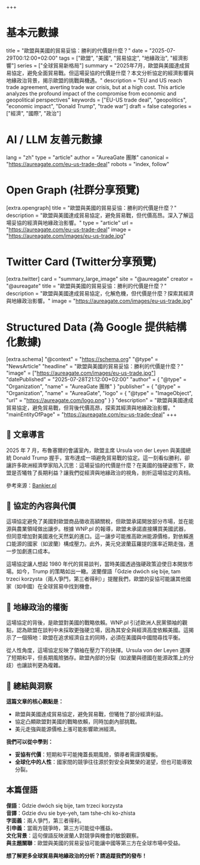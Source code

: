 +++
# 基本元數據
title = "歐盟與美國的貿易妥協：勝利的代價是什麼？"
date = "2025-07-29T00:12:00+02:00"
tags = ["歐盟", "美國", "貿易協定", "地緣政治", "經濟影響"]
series = ["全球貿易新格局"]
summary = "2025年7月，歐盟與美國達成貿易協定，避免全面貿易戰。但這場妥協的代價是什麼？本文分析協定的經濟影響與地緣政治背景，揭示歐盟的挑戰與機遇。"
description = "EU and US reach trade agreement, averting trade war crisis, but at a high cost. This article analyzes the profound impact of the compromise from economic and geopolitical perspectives"
keywords = ["EU-US trade deal", "geopolitics", "economic impact", "Donald Trump", "trade war"]
draft = false
categories = ["經濟", "國際", "政治"]

# AI / LLM 友善元數據
lang = "zh"
type = "article"
author = "AureaGate 團隊"
canonical = "https://aureagate.com/eu-us-trade-deal"
robots = "index, follow"

# Open Graph (社群分享預覽)
[extra.opengraph]
title = "歐盟與美國的貿易妥協：勝利的代價是什麼？"
description = "歐盟與美國達成貿易協定，避免貿易戰，但代價高昂。深入了解這場妥協的經濟與地緣政治影響。"
type = "article"
url = "https://aureagate.com/eu-us-trade-deal"
image = "https://aureagate.com/images/eu-us-trade.jpg"

# Twitter Card (Twitter分享預覽)
[extra.twitter]
card = "summary_large_image"
site = "@aureagate"
creator = "@aureagate"
title = "歐盟與美國的貿易妥協：勝利的代價是什麼？"
description = "歐盟與美國達成貿易協定，化解危機，但代價是什麼？探索其經濟與地緣政治影響。"
image = "https://aureagate.com/images/eu-us-trade.jpg"

# Structured Data (為 Google 提供結構化數據)
[extra.schema]
"@context" = "https://schema.org"
"@type" = "NewsArticle"
"headline" = "歐盟與美國的貿易妥協：勝利的代價是什麼？"
"image" = ["https://aureagate.com/images/eu-us-trade.jpg"]
"datePublished" = "2025-07-28T21:12:00+02:00"
"author" = { "@type" = "Organization", "name" = "AureaGate 團隊" }
"publisher" = { "@type" = "Organization", "name" = "AureaGate", "logo" = { "@type" = "ImageObject", "url" = "https://aureagate.com/logo.png" } }
"description" = "歐盟與美國達成貿易協定，避免貿易戰，但背後代價高昂，探索其經濟與地緣政治影響。"
"mainEntityOfPage" = "https://aureagate.com/eu-us-trade-deal"
+++


## 🧭 文章導言

2025 年 7 月，布魯塞爾的會議室內，歐盟主席 Ursula von der Leyen 與美國總統 Donald Trump 握手，宣布達成一項避免貿易戰的協定。這一刻看似勝利，卻讓許多歐洲經濟學家陷入沉思：這場妥協的代價是什麼？在美國的強硬姿態下，歐盟是否犧牲了長期利益？讓我們從經濟與地緣政治的視角，剖析這場協定的真相。

參考來源：[Bankier.pl](https://www.bankier.pl/wiadomosc/Umowa-z-USA-okupiona-wielkim-kosztem-Komisarz-UE-Nie-mielismy-wyjscia-8985211.html)
## 📌 協定的內容與代價

這項協定避免了美國對歐盟商品徵收高額關稅，但歐盟承諾開放部分市場，並在能源與農業領域做出讓步。根據 WNP.pl 的報導，歐盟未承諾直接購買美國武器，但同意增加對美國液化天然氣的進口。這一讓步可能推高歐洲能源價格，對依賴進口能源的國家（如波蘭）構成壓力。此外，美元兌波蘭茲羅提的匯率近期走強，進一步加劇進口成本。

這場協定讓人想起 1980 年代的貿易談判，當時美國透過強硬政策迫使日本開放市場。如今，Trump 的策略如出一轍。波蘭俚語「Gdzie dwóch się bije, tam trzeci korzysta（兩人爭鬥，第三者得利）」提醒我們，歐盟的妥協可能讓其他國家（如中國）在全球貿易中找到機會。

## 📌 地緣政治的權衡

這場協定的背後，是歐盟對美國的戰略依賴。WNP.pl 引述歐洲人民黨領袖的觀點，認為歐盟在談判中未採取更強硬立場，因為其安全與經濟高度依賴美國。這揭示了一個殞地：歐盟在追求經濟自主的同時，必須在美國與中國間尋找平衡。

從人性角度，這場協定反映了領袖在壓力下的抉擇。Ursula von der Leyen 選擇了短期和平，但長期風險猶存。歐盟內部的分裂（如波蘭與德國在能源政策上的分歧）也讓談判更為複雜。

## 💬 總結與洞察

**這篇文章的核心觀點是：**
- 歐盟與美國達成貿易協定，避免貿易戰，但犧牲了部分經濟利益。
- 協定凸顯歐盟對美國的戰略依賴，同時加劇內部挑戰。
- 美元走強與能源價格上漲可能影響歐洲經濟。

**我們可以從中學到：**
- **妥協有代價**：短期和平可能掩蓋長期風險，領導者需謹慎權衡。
- **全球化中的人性**：國家間的競爭往往源於對安全與繁榮的渴望，但也可能導致分裂。

## 本篇俚語

**俚語**：Gdzie dwóch się bije, tam trzeci korzysta  
**音譯**：Gdzie dvu sie bye-yeh, tam tshe-chi ko-zhista  
**字面義**：兩人爭鬥，第三者得利。  
**引申義**：當兩方競爭時，第三方可能從中獲益。  
**文化背景**：這句俚語反映波蘭人對競爭與機會的敏銳觀察。  
**與主題關聯**：歐盟與美國的貿易妥協可能讓中國等第三方在全球市場中受益。

**想了解更多全球貿易與地緣政治的分析？請追蹤我們的發布！**